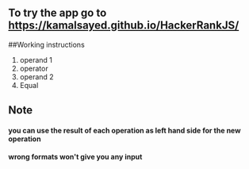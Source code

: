 ## To try the app go to https://kamalsayed.github.io/HackerRankJS/

##Working instructions
1. operand 1 
2. operator
3. operand 2
4. Equal

 ## **Note**
 #### you can use the result of each operation as left hand side for the new operation
 #### wrong formats won't give you any input



